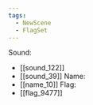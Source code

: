 ```yaml
---
tags:
  - NewScene
  - FlagSet
---
```

Sound:
- [[sound_122]]
- [[sound_39]]
Name:
- [[name_10]]
Flag:
- [[flag_9477]]
